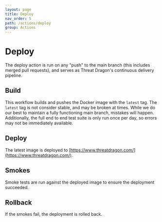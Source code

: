 ```yaml
---
layout: page
title: Deploy
nav_order: 5
path: /actions/deploy
group: Actions
---
```

# Deploy

The deploy action is run on any "push" to the main branch (this includes merged pull requests), and serves as Threat Dragon's continuous delivery pipeline.  

## Build
This workflow builds and pushes the Docker image with the `latest` tag.  The `latest` tag is not consider stable, and may be broken at times.  While we do our best to maintain a fully functioning main branch, mistakes will happen.  Additionally, the full end to end test suite is only run once per day, so errors may not be immediately available.

## Deploy
The latest image is deployed to [https://www.threatdragon.com/](https://www.threatdragon.com/).

## Smokes
Smoke tests are run against the deployed image to ensure the deployment succeeded.

## Rollback
If the smokes fail, the deployment is rolled back.
